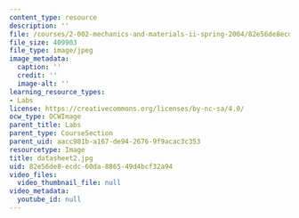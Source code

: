 ```yaml
---
content_type: resource
description: ''
file: /courses/2-002-mechanics-and-materials-ii-spring-2004/82e56de8ecdc60da886549d4bcf32a94_datasheet2.jpg
file_size: 409903
file_type: image/jpeg
image_metadata:
  caption: ''
  credit: ''
  image-alt: ''
learning_resource_types:
- Labs
license: https://creativecommons.org/licenses/by-nc-sa/4.0/
ocw_type: OCWImage
parent_title: Labs
parent_type: CourseSection
parent_uid: aacc981b-a167-de94-2676-9f9acac3c353
resourcetype: Image
title: datasheet2.jpg
uid: 82e56de8-ecdc-60da-8865-49d4bcf32a94
video_files:
  video_thumbnail_file: null
video_metadata:
  youtube_id: null
---
```

